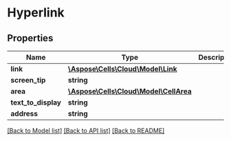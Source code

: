 # Hyperlink

## Properties
Name | Type | Description | Notes
------------ | ------------- | ------------- | -------------
**link** | [**\Aspose\Cells\Cloud\Model\Link**](Link.md) |  | [optional] 
**screen_tip** | **string** |  | [optional] 
**area** | [**\Aspose\Cells\Cloud\Model\CellArea**](CellArea.md) |  | [optional] 
**text_to_display** | **string** |  | [optional] 
**address** | **string** |  | [optional] 

[[Back to Model list]](../README.md#documentation-for-models) [[Back to API list]](../README.md#documentation-for-api-endpoints) [[Back to README]](../README.md)


